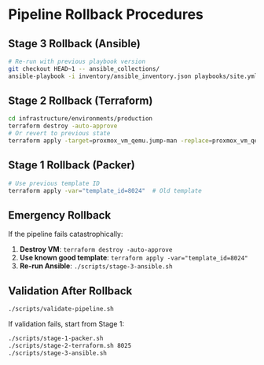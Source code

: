 # Pipeline Rollback Procedures

## Stage 3 Rollback (Ansible)

```bash
# Re-run with previous playbook version
git checkout HEAD~1 -- ansible_collections/
ansible-playbook -i inventory/ansible_inventory.json playbooks/site.yml
```

## Stage 2 Rollback (Terraform)

```bash
cd infrastructure/environments/production
terraform destroy -auto-approve
# Or revert to previous state
terraform apply -target=proxmox_vm_qemu.jump-man -replace=proxmox_vm_qemu.jump-man
```

## Stage 1 Rollback (Packer)

```bash
# Use previous template ID
terraform apply -var="template_id=8024"  # Old template
```

## Emergency Rollback

If the pipeline fails catastrophically:

1. **Destroy VM**: `terraform destroy -auto-approve`
1. **Use known good template**: `terraform apply -var="template_id=8024"`
1. **Re-run Ansible**: `./scripts/stage-3-ansible.sh`

## Validation After Rollback

```bash
./scripts/validate-pipeline.sh
```

If validation fails, start from Stage 1:

```bash
./scripts/stage-1-packer.sh
./scripts/stage-2-terraform.sh 8025
./scripts/stage-3-ansible.sh
```

